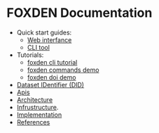 # FOXDEN Documentation
- Quick start guides:
  - [Web interfance](/docs/web.md)
  - [CLI tool](/docs/cli.md)
- Tutorials:
  - [foxden cli tutorial](/docs/FOXDEN_CLI.pdf)
  - [foxden commands demo](https://gist.github.com/vkuznet/d8788b89d9073340369bb2b079f1e7e1)
  - [foxden doi demo](https://gist.github.com/vkuznet/66793033b8d384d0bb8487fb07a4e42d)
- [Dataset IDentifier (DID)](/docs/did.md)
- [Apis](/docs/apis.md)
- [Architecture](/docs/architecture.md)
- [Infrustructure](/docs/infrastructure.md).
- [Implementation](/docs/implementation.md)
- [References](/docs/references.md)
